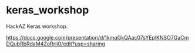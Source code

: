 # keras_workshop
HackAZ Keras workshop.

https://docs.google.com/presentation/d/1kmqGkQAac07sYEplKNSO7GaCmDQubRbRdaM4ZoRrIi0/edit?usp=sharing
